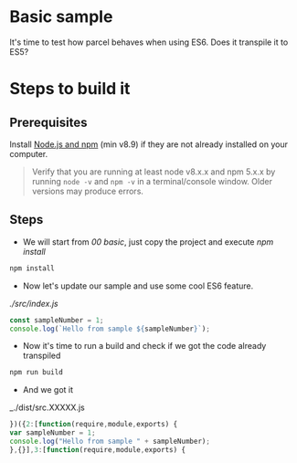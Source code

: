 # Basic sample

It's time to test how parcel behaves when using ES6. Does it transpile it to ES5?

# Steps to build it

## Prerequisites

Install [Node.js and npm](https://nodejs.org/en/) (min v8.9) if they are not already installed on your computer.

> Verify that you are running at least node v8.x.x and npm 5.x.x by running `node -v` and `npm -v` in a terminal/console window. Older versions may produce errors.

## Steps

- We will start from _00 basic_, just copy the project and execute _npm install_

```cmd
npm install
```

- Now let's update our sample and use some cool ES6 feature.

_./src/index.js_

```javascript
const sampleNumber = 1;
console.log(`Hello from sample ${sampleNumber}`);
```

- Now it's time to run a build and check if we got the code already transpiled

```bash
npm run build
```


- And we got it

_./dist/src.XXXXX.js

```javascript
})({2:[function(require,module,exports) {
var sampleNumber = 1;
console.log("Hello from sample " + sampleNumber);
},{}],3:[function(require,module,exports) {
```